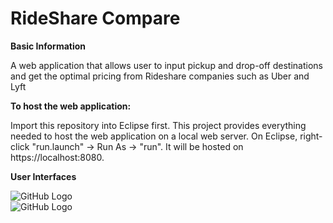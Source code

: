 # RideShare Compare

**Basic Information**

A web application that allows user to input pickup and drop-off destinations and get the optimal pricing from Rideshare companies such as Uber and Lyft

**To host the web application:**

Import this repository into Eclipse first. This project provides everything needed to host the web application on a local web server.
On Eclipse, right-click "run.launch" -> Run As -> "run". It will be hosted on https://localhost:8080.

**User Interfaces**

![GitHub Logo](https://i.ibb.co/g4w6rCD/img-0772-orig.png)  
![GitHub Logo](https://i.ibb.co/pfBRP8w/57427406-315302539162270-2390352215953899520-n-orig.png ) 

